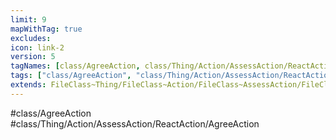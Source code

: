 ```yaml
---
limit: 9
mapWithTag: true
excludes:
icon: link-2
version: 5
tagNames: [class/AgreeAction, class/Thing/Action/AssessAction/ReactAction/AgreeAction, schema-org/AgreeAction]
tags: ["class/AgreeAction", "class/Thing/Action/AssessAction/ReactAction/AgreeAction"]
extends: FileClass~Thing/FileClass~Action/FileClass~AssessAction/FileClass~ReactAction
---
```


#class/AgreeAction
#class/Thing/Action/AssessAction/ReactAction/AgreeAction

